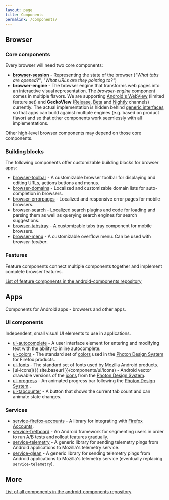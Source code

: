 ```yaml
---
layout: page
title: Components
permalink: /components/
---
```


## Browser

### Core components

Every browser will need two core components:

* **[browser-session](https://github.com/mozilla-mobile/android-components/tree/master/components/browser/session)** - Representing the state of the browser (_"What tabs are opened?"_, _"What URLs are they pointing to?"_)
* **browser-engine** - The browser engine that transforms web pages into an interactive visual representation. The _browser-engine_ component comes in multiple flavors. We are supporting [Android's WebView](https://github.com/mozilla-mobile/android-components/tree/master/components/browser/engine-system) (limited feature set) and **GeckoView** ([Release](https://github.com/mozilla-mobile/android-components/tree/master/components/browser/engine-gecko), [Beta](https://github.com/mozilla-mobile/android-components/tree/master/components/browser/engine-gecko-beta) and [Nightly](https://github.com/mozilla-mobile/android-components/tree/master/components/browser/engine-gecko-nightly) channels) currently. The actual implementation is hidden behind [generic interfaces](https://github.com/mozilla-mobile/android-components/tree/master/components/concept) so that apps can build against multiple engines (e.g. based on product flavor) and so that other components work seemlessly with all implementations.

Other high-level browser components may depend on those core components.

### Building blocks

The following components offer customizable building blocks for browser apps:

* [browser-toolbar](https://github.com/mozilla-mobile/android-components/tree/master/components/browser/toolbar) - A customizable browser toolbar for displaying and editing URLs, actions buttons and menus.
* [browser-domains](https://github.com/mozilla-mobile/android-components/tree/master/components/browser/domains) - Localized and customizable domain lists for auto-completion in browsers.
* [browser-errorpages](https://github.com/mozilla-mobile/android-components/tree/master/components/browser/errorpages) - Localized and responsive error pages for mobile browsers.
* [browser-search](https://github.com/mozilla-mobile/android-components/tree/master/components/browser/search) - Localized search plugins and code for loading and parsing them as well as querying search engines for search suggestions.
* [browser-tabstray](https://github.com/mozilla-mobile/android-components/tree/master/components/browser/tabstray) - A customizable tabs tray component for mobile browsers.
* [browser-menu](https://github.com/mozilla-mobile/android-components/tree/master/components/browser/menu) - A customizable overflow menu. Can be used with _browser-toolbar_.

### Features

Feature components connect multiple components together and implement complete browser features.

[List of feature components in the android-components repository](https://github.com/mozilla-mobile/android-components/tree/master/components/feature)

## Apps

Components for Android apps - browsers and other apps.

### UI components

Independent, small visual UI elements to use in applications.

* [ui-autocomplete](https://github.com/mozilla-mobile/android-components/tree/master/components/ui/autocomplete) - A user interface element for entering and modifying text with the ability to inline autocomplete.
* [ui-colors](https://github.com/mozilla-mobile/android-components/tree/master/components/ui/colors) - The standard set of [colors](https://design.firefox.com/photon/visuals/color.html) used in the [Photon Design System](https://design.firefox.com/photon/welcome.html) for Firefox products.
* [ui-fonts](https://github.com/mozilla-mobile/android-components/tree/master/components/ui/fonts) - The standard set of fonts used by Mozilla Android products.
* [ui-icons]({{ site.baseurl }}/components/ui/icons) - Android vector drawable versions of the [icons](https://design.firefox.com/icons/viewer/) from the [Photon Design System](https://design.firefox.com/photon/welcome.html).
* [ui-progress](https://github.com/mozilla-mobile/android-components/tree/master/components/ui/progress) - An animated progress bar following the [Photon Design System](https://design.firefox.com/photon/welcome.html)..
* [ui-tabcounter](https://github.com/mozilla-mobile/android-components/tree/master/components/ui/tabcounter) - A button that shows the current tab count and can animate state changes.

### Services

* [service-firefox-accounts](https://github.com/mozilla-mobile/android-components/tree/master/components/service/firefox-accounts) - A library for integrating with [Firefox Accounts](https://mozilla.github.io/application-services/docs/accounts/welcome.html).
* [service-fretboard](https://github.com/mozilla-mobile/android-components/tree/master/components/service/fretboard) - An Android framework for segmenting users in order to run A/B tests and rollout features gradually.
* [service-telemetry](https://github.com/mozilla-mobile/android-components/tree/master/components/service/telemetry) - A generic library for sending telemetry pings from Android applications to Mozilla's telemetry service.
* [service-glean](https://github.com/mozilla-mobile/android-components/tree/master/components/service/glean) - A generic library for sending telemetry pings from Android applications to Mozilla's telemetry service (eventually replacing `service-telemetry`).

## More

[List of all components in the android-components repository](https://github.com/mozilla-mobile/android-components/blob/master/README.md)
